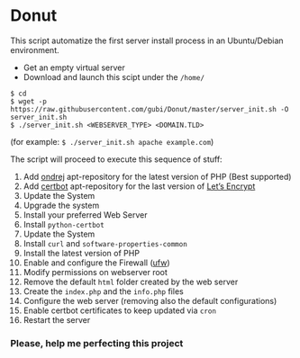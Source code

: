 # Donut
This script automatize the first server install process in an Ubuntu/Debian environment.<br />
* Get an empty virtual server
* Download and launch this scipt under the `/home/`
``` shell
$ cd 
$ wget -p https://raw.githubusercontent.com/gubi/Donut/master/server_init.sh -O server_init.sh
$ ./server_init.sh <WEBSERVER_TYPE> <DOMAIN.TLD>
```
(for example: `$ ./server_init.sh apache example.com`)

The script will proceed to execute this sequence of stuff:
1. Add [ondrej](https://launchpad.net/~ondrej/+archive/ubuntu/php) apt-repository for the latest version of PHP (Best supported)
2. Add [certbot](https://certbot.eff.org/) apt-repository for the last version of [Let’s Encrypt](https://letsencrypt.org/)
3. Update the System
4. Upgrade the system
5. Install your preferred Web Server
6. Install `python-certbot`
7. Update the System
8. Install `curl` and `software-properties-common`
9. Install the latest version of PHP
10. Enable and configure the Firewall ([ufw](https://wiki.debian.org/Uncomplicated%20Firewall%20%28ufw%29))
11. Modify permissions on webserver root
12. Remove the default `html` folder created by the web server
13. Create the `index.php` and the `info.php` files
14. Configure the web server (removing also the default configurations)
15. Enable certbot certificates to keep updated via `cron`
16. Restart the server

### Please, help me perfecting this project
